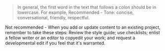 > In general, the first word in the text that follows a colon should be in lowercase. For example,
Recommended - Tone: concise, conversational, friendly, respectful.

Not recommended - When you add or update content to an existing project, remember to take these steps: Review the style guide; use checklists; enlist a fellow writer or an editor to copyedit your work; and request a developmental edit if you feel that it's warranted.